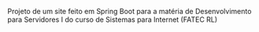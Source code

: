 
Projeto de um site feito em Spring Boot para a matéria de Desenvolvimento para Servidores I do curso de Sistemas para Internet (FATEC RL)
